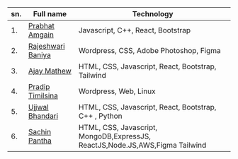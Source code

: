 <!-- Don't change the format of text -->


|sn. | Full name | Technology|
|----- | ------------------- | -----------------------|
|1. | [Prabhat Amgain](https://github.com/Prabhat147) |Javascript, C++, React, Bootstrap|
|2. | [Rajeshwari Baniya](https://github.com/Rajeshwari1-1) | Wordpress, CSS, Adobe Photoshop, Figma |
|3. | [Ajay Mathew](https://github.com/ajay-007e) |HTML, CSS, Javascript, React, Bootstrap, Tailwind|
|4. | [Pradip Timilsina](https://github.com/sinapradip) | Wordpress, Web, Linux |
|5.| [Ujjwal Bhandari](https://github.com/ujjwalbhandarii) | HTML, CSS, Javascript, React, Bootstrap, C++ , Python |
|6. | [Sachin Pantha](https://github.com/sachinpantha) |HTML, CSS, Javascript, MongoDB,ExpressJS, ReactJS,Node.JS,AWS,Figma Tailwind|

